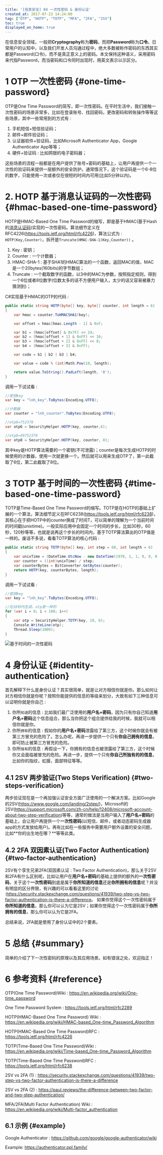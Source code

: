 ```yaml
---
title: '[信息安全] 04 一次性密码 & 身份认证'
created_at: 2017-07-23 14:24:00
tag: ["OTP", "HOTP", "TOTP", "MFA", "2FA", "2SV"]
toc: true
displayed_on_home: true
---
```


在信息安全领域，一般把**Cryptography**称为**密码**，而把**Password**称为**口令**。日常用户的认知中，以及我们开发人员沟通过程中，绝大多数被称作密码的东西其实都是Password(口令)，而不是真正意义上的密码。本文保持这种语义，采用密码来代指Password，而当密码和口令同时出现时，用英文表示以示区分。

# 1 OTP 一次性密码 {#one-time-password}

OTP是One Time Password的简写，即一次性密码。在平时生活中，我们接触一次性密码的场景非常多，比如在登录账号、找回密码，更改密码和转账操作等等这些场景，其中一些常用到的方式有 :  

1. 手机短信+短信验证码；
2. 邮件+邮件验证码；
3. 认证器软件+验证码，比如Microsoft Authenticator App，Google Authenticator App等等；
4. 硬件+验证码 :  比如网银的电子密码器；

这些场景的流程一般都是在用户提供了账号+密码的基础上，让用户再提供一个一次性的验证码来提供一层额外的安全防护。通常情况下，这个验证码是一个6-8位的数字，只能使用一次或者仅在很短的时间内可用(比如5分钟以内)。

# 2. HOTP 基于消息认证码的一次性密码 {#hmac-based-one-time-password}

HOTP是HMAC-Based One Time Password的缩写，即是基于HMAC(基于Hash的[消息认证码])实现的一次性密码。算法细节定义在RFC4226(<https://tools.ietf.org/html/rfc4226>)，算法公式为 : `HOTP(Key,Counter)`，拆开是`Truncate(HMAC-SHA-1(Key,Counter))` 。

1. Key :  密钥；
2. Counter :  一个计数器；
3. HMAC-SHA-1 :  基于SHA1的HMAC算法的一个函数，返回MAC的值，MAC是一个20bytes(160bits)的字节数组；
4. Truncate :  一个截取数字的函数，以3中的MAC为参数，按照指定规则，得到一个6位或者8位数字(位数太多的话不方便用户输入，太少的话又容易被暴力猜测到)；

C#实现基于HMAC的OTP的代码 :  

```csharp
public static string HOTP(byte[] key, byte[] counter, int length = 6)
{
    var hmac = counter.ToHMACSHA1(key);

    var offset = hmac[hmac.Length - 1] & 0xF;

    var b1 = (hmac[offset] & 0x7F) << 24;
    var b2 = (hmac[offset + 1] & 0xFF) << 16;
    var b3 = (hmac[offset + 2] & 0xFF) << 8;
    var b4 = (hmac[offset + 3] & 0xFF);

    var code = b1 | b2 | b3 | b4;

    var value = code % (int)Math.Pow(10, length);

    return value.ToString().PadLeft(length, '0');
}
```

调用一下试试看 :  

```csharp
//密钥key
var key = "lnh_key".ToBytes(Encoding.UTF8);

//计数器
var counter = "lnh_counter".ToBytes(Encoding.UTF8);

//otp6=752378
var otp6 = SecurityHelper.HOTP(key, counter,6);

//otp8=49752378
var otp8 = SecurityHelper.HOTP(key, counter, 8);
```

其中key是HOTP算法需要的一个密钥(不可泄露)；counter是每次生成HOTP的时候使用的计数器，使用一次就更换一个。然后就可以用来生成OTP了，第一此截取了6位，第二此截取了8位。

# 3 TOTP 基于时间的一次性密码 {#time-based-one-time-password}

TOTP是Time-Based One Time Password的缩写。TOTP是在HOTP的基础上扩展的一个算法，算法细节定义在RFC6238(<https://tools.ietf.org/html/rfc6238>)，其核心在于把HOTP中的counter换成了时间T，可以简单的理解为一个当前时间的时间戳(unixtime)。一般实际应用中会固定一个时间的步长，比如30秒，60秒，120秒等等，也就是说再这个步长的时间内，基于TOTP算法算出的OTP值是一样的。废话不多说，看看TOTP算法的核心代码 :  

```csharp
public static string TOTP(byte[] key, int step = 60, int length = 6)
{
    var unixTime = (DateTime.UtcNow - new DateTime(1970, 1, 1, 0, 0, 0, 0, DateTimeKind.Utc)).TotalSeconds;
    var counter = ((int)unixTime) / step;
    var counterBytes = BitConverter.GetBytes(counter);
    return HOTP(key, counterBytes, length);
}
```

调用一下试试看 :  

```csharp
//密钥key
var key = "lnh_key".ToBytes(Encoding.UTF8);

//在10秒内生成，otp是一样的
for (var i = 0; i < 100; i++)
{
    var otp = SecurityHelper.TOTP(key, 10, 6);
    Console.WriteLine(otp);
    Thread.Sleep(1000);
}
```
![基于时间的一次性密码](totp-result.png)

# 4 身份认证 {#identity-authentication}

首先解释下什么是身份认证？其实很简单，就是让对方相信你就是你。那么如何让对方相信你就是你呢？按照你能提供的信息的等级来划分，大致有如下三种信息可以证明你就是你自己 :  

1. 你所`知道`的信息 : 比如我们最广泛使用的**用户名+密码**，因为只有你自己知道**用户名+密码**这个信息组合，那么当你把这个组合提供给我的时候，我就可以相信你就是你。
2. 你所`拥有`的信息 : 假如你的**用户名+密码**泄露给了第三方，这个时候你就会有被第三方冒充的危险了。怎么办呢，再进一步提供一个只有**你自己拥有的信息**，即可防止被第三方冒充的危险。
3. 你所`独有`的信息 : 再假设一下，你拥有的信息也被泄露给了第三方，这个时候你又会面临被冒充的危险。再进一步，提供一个只有**你自己所独有的的信息**，比如你的指纹，虹膜，面部特征等等。

## 4.1 2SV 两步验证(Two Steps Verification) {#two-steps-verification}

两步验证现在是一个再加强认证安全方面广泛使用的一个解决方案。比如Google的2SV(<https://www.google.com/landing/2step/>)，Microsoft的2SV(<https://support.microsoft.com/zh-cn/help/12408/microsoft-account-about-two-step-verification>)等等，通常的做法是当用户输入了**用户名+密码**的基础上，会让用户再提供一个**一次性密码**(以短信、邮件，或者动态密码生成器app的方式发放给用户)。再有比如在一些服务中需要用户额外设置的安全问题，比如**你的出生地在哪？**等等此类。

## 4.2 2FA 双因素认证(Two Factor Authentication) {#two-factor-authentication}

2SV有个孪生兄弟2FA(双因素认证 :  Two Factor Authentication)，那么关于2SV和2FA有什么区别呢，比如让用户在**用户名+密码**的基础上提供的额外的**一次性密码**，关于这个**一次性密码**到底是属于**你所知道的信息**还是**你所拥有的信息**呢？并没有明显的区分界限，有兴趣的可以看看这里的讨论 :<https://security.stackexchange.com/questions/41939/two-step-vs-two-factor-authentication-is-there-a-difference>。 如果你觉得这个一次性密码属于**你所知道的信息**，那么你可以认为它是2SV；如果你觉得这个一次性密码属于**你所拥有的信息**，那么你可以认为它是2FA。

总结来说，2FA就是使用了身份认证中的2个要素。

# 5 总结 {#summary}

简单的介绍了下一次性密码的原理以及其应用场景。如有错误之处，欢迎指正！

# 6 参考资料 {#reference}

OTP(One Time Password)Wiki :  https://en.wikipedia.org/wiki/One-time_password

One Time Password System :  https://tools.ietf.org/html/rfc2289

HOTP(HMAC-Based One Time Password) Wiki :  https://en.wikipedia.org/wiki/HMAC-based_One-time_Password_Algorithm

HOTP(HMAC-Based One Time Password)RFC :  https://tools.ietf.org/html/rfc4226

TOTP(Time-Based One Time Password)Wiki :  https://en.wikipedia.org/wiki/Time-based_One-time_Password_Algorithm

TOTP(Time-Based One Time Password)RFC :  https://tools.ietf.org/html/rfc6238

2SV vs 2FA (1) :  https://security.stackexchange.com/questions/41939/two-step-vs-two-factor-authentication-is-there-a-difference

2SV vs 2FA (2) :  https://paul.reviews/the-difference-between-two-factor-and-two-step-authentication/

MFA/2FA(Multi Factor Authentication) Wiki :  https://en.wikipedia.org/wiki/Multi-factor_authentication

## 6.1 示例 {#example}

Google Authenticator : https://github.com/google/google-authenticator/wiki

Example: https://authenticator.ppl.family/


[消息认证码]:../01-cryptography-toolbox-1/#message-authentication-code
